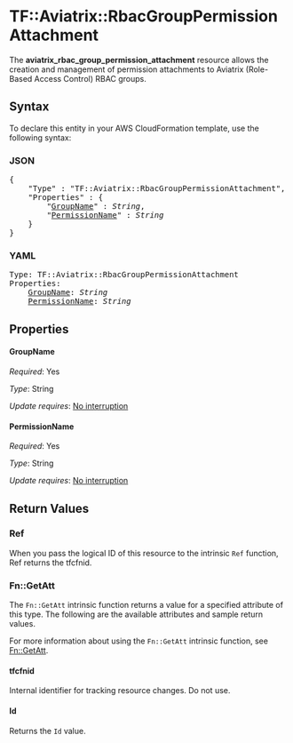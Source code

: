 # TF::Aviatrix::RbacGroupPermissionAttachment

The **aviatrix_rbac_group_permission_attachment** resource allows the creation and management of permission attachments to Aviatrix (Role-Based Access Control) RBAC groups.

## Syntax

To declare this entity in your AWS CloudFormation template, use the following syntax:

### JSON

<pre>
{
    "Type" : "TF::Aviatrix::RbacGroupPermissionAttachment",
    "Properties" : {
        "<a href="#groupname" title="GroupName">GroupName</a>" : <i>String</i>,
        "<a href="#permissionname" title="PermissionName">PermissionName</a>" : <i>String</i>
    }
}
</pre>

### YAML

<pre>
Type: TF::Aviatrix::RbacGroupPermissionAttachment
Properties:
    <a href="#groupname" title="GroupName">GroupName</a>: <i>String</i>
    <a href="#permissionname" title="PermissionName">PermissionName</a>: <i>String</i>
</pre>

## Properties

#### GroupName

_Required_: Yes

_Type_: String

_Update requires_: [No interruption](https://docs.aws.amazon.com/AWSCloudFormation/latest/UserGuide/using-cfn-updating-stacks-update-behaviors.html#update-no-interrupt)

#### PermissionName

_Required_: Yes

_Type_: String

_Update requires_: [No interruption](https://docs.aws.amazon.com/AWSCloudFormation/latest/UserGuide/using-cfn-updating-stacks-update-behaviors.html#update-no-interrupt)

## Return Values

### Ref

When you pass the logical ID of this resource to the intrinsic `Ref` function, Ref returns the tfcfnid.

### Fn::GetAtt

The `Fn::GetAtt` intrinsic function returns a value for a specified attribute of this type. The following are the available attributes and sample return values.

For more information about using the `Fn::GetAtt` intrinsic function, see [Fn::GetAtt](https://docs.aws.amazon.com/AWSCloudFormation/latest/UserGuide/intrinsic-function-reference-getatt.html).

#### tfcfnid

Internal identifier for tracking resource changes. Do not use.

#### Id

Returns the <code>Id</code> value.

